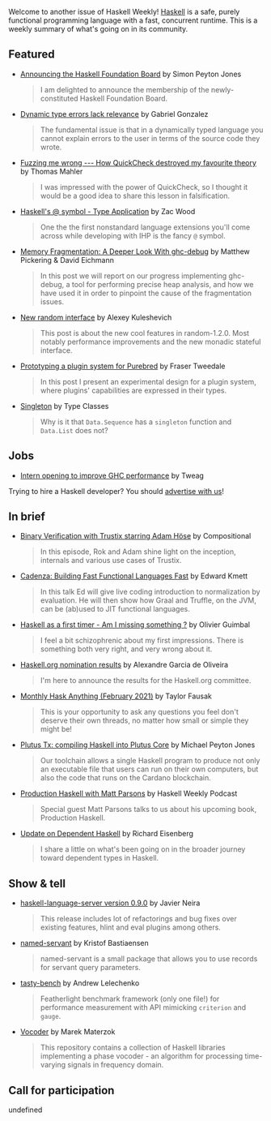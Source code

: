 Welcome to another issue of Haskell Weekly!
[Haskell](https://www.haskell.org) is a safe, purely functional programming language with a fast, concurrent runtime.
This is a weekly summary of what's going on in its community.

## Featured

- [Announcing the Haskell Foundation Board](https://discourse.haskell.org/t/announcing-the-haskell-foundation-board/1811?u=taylorfausak) by Simon Peyton Jones
  > I am delighted to announce the membership of the newly-constituted Haskell Foundation Board.

- [Dynamic type errors lack relevance](https://www.haskellforall.com/2021/01/dynamic-type-errors-lack-relevance.html) by Gabriel Gonzalez
  > The fundamental issue is that in a dynamically typed language you cannot explain errors to the user in terms of the source code they wrote.

- [Fuzzing me wrong --- How QuickCheck destroyed my favourite theory](https://thma.github.io/posts/2021-01-30-How-QuickCheck-destroyed-my-favourite-theory.html) by Thomas Mahler
  > I was impressed with the power of QuickCheck, so I thought it would be a good idea to share this lesson in falsification.

- [Haskell's @ symbol - Type Application](https://zacwood.me/posts/haskell-type-application/) by Zac Wood
  > One the the first nonstandard language extensions you'll come across while developing with IHP is the fancy `@` symbol.

- [Memory Fragmentation: A Deeper Look With ghc-debug](https://well-typed.com/blog/2021/01/fragmentation-deeper-look/) by Matthew Pickering & David Eichmann
  > In this post we will report on our progress implementing ghc-debug, a tool for performing precise heap analysis, and how we have used it in order to pinpoint the cause of the fragmentation issues.

- [New random interface](https://alexey.kuleshevi.ch/blog/2021/01/29/random-interface/) by Alexey Kuleshevich
  > This post is about the new cool features in random-1.2.0. Most notably performance improvements and the new monadic stateful interface.

- [Prototyping a plugin system for Purebred](https://frasertweedale.github.io/blog-fp/posts/2021-02-02-plugin-system-prototype.html) by Fraser Tweedale
  > In this post I present an experimental design for a plugin system, where plugins' capabilities are expressed in their types.

- [Singleton](https://typeclasses.com/featured/singleton) by Type Classes
  > Why is it that `Data.Sequence` has a `singleton` function and `Data.List` does not?

## Jobs

- [Intern opening to improve GHC performance](https://www.tweag.io/blog/2021-01-29-ghc-perf-internship/) by Tweag

Trying to hire a Haskell developer?
You should [advertise with us](https://haskellweekly.news/advertising.html)!

## In brief

- [Binary Verification with Trustix starring Adam Höse](https://www.compositional.fm/trustix-1) by Compositional
  > In this episode, Rok and Adam shine light on the inception, internals and various use cases of Trustix.

- [Cadenza: Building Fast Functional Languages Fast](https://www.youtube.com/watch?v=25RmUl88jSw) by Edward Kmett
  > In this talk Ed will give live coding introduction to normalization by evaluation. He will then show how Graal and Truffle, on the JVM, can be (ab)used to JIT functional languages.

- [Haskell as a first timer - Am I missing something ?](https://dev.to/oguimbal/haskell-as-a-first-timer-am-i-missing-something-or-is-something-broken-19hb) by Olivier Guimbal
  > I feel a bit schizophrenic about my first impressions. There
is something both very right, and very wrong about it.

- [Haskell.org nomination results](https://discourse.haskell.org/t/haskell-org-nomination-results/1835?u=taylorfausak) by Alexandre Garcia de Oliveira
  > I'm here to announce the results for the Haskell.org committee.

- [Monthly Hask Anything (February 2021)](https://www.reddit.com/r/haskell/comments/laur0s/monthly_hask_anything_february_2021/) by Taylor Fausak
  > This is your opportunity to ask any questions you feel don't deserve their own threads, no matter how small or simple they might be!

- [Plutus Tx: compiling Haskell into Plutus Core](https://iohk.io/en/blog/posts/2021/02/02/plutus-tx-compiling-haskell-into-plutus-core/) by Michael Peyton Jones
  > Our toolchain allows a single Haskell program to produce not only an executable file that users can run on their own computers, but also the code that runs on the Cardano blockchain.

- [Production Haskell with Matt Parsons](https://haskellweekly.news/episode/36.html) by Haskell Weekly Podcast
  > Special guest Matt Parsons talks to us about his upcoming book, Production Haskell.

- [Update on Dependent Haskell](https://www.youtube.com/watch?v=TXDivoj1v6w) by Richard Eisenberg
  > I share a little on what's been going on in the broader journey toward dependent types in Haskell.

## Show & tell

- [haskell-language-server version 0.9.0](https://github.com/haskell/haskell-language-server/releases/tag/0.9.0) by Javier Neira
  > This release includes lot of refactorings and bug fixes over existing features, hlint and eval plugins among others.

- [named-servant](https://np.reddit.com/r/haskell/comments/la6pq6/namedservant/) by Kristof Bastiaensen
  > named-servant is a small package that allows you to use records for servant query parameters.

- [tasty-bench](https://github.com/Bodigrim/tasty-bench/tree/dc451d3f91ba5d196b021eead88545a71bccfeee) by Andrew Lelechenko
  > Featherlight benchmark framework (only one file!) for performance measurement with API mimicking `criterion` and `gauge`.

- [Vocoder](https://np.reddit.com/r/haskell/comments/la5f33/vocoder_a_library_for_frequency_domain_signal/) by Marek Materzok
  > This repository contains a collection of Haskell libraries implementing a phase vocoder - an algorithm for processing time-varying signals in frequency domain.

## Call for participation

undefined
